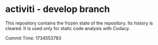 # activiti - develop branch

This repository contains the frozen state of the repository.
Its history is cleared. It is used only for static code
analysis with Codacy.

Commit Time: 1734553783